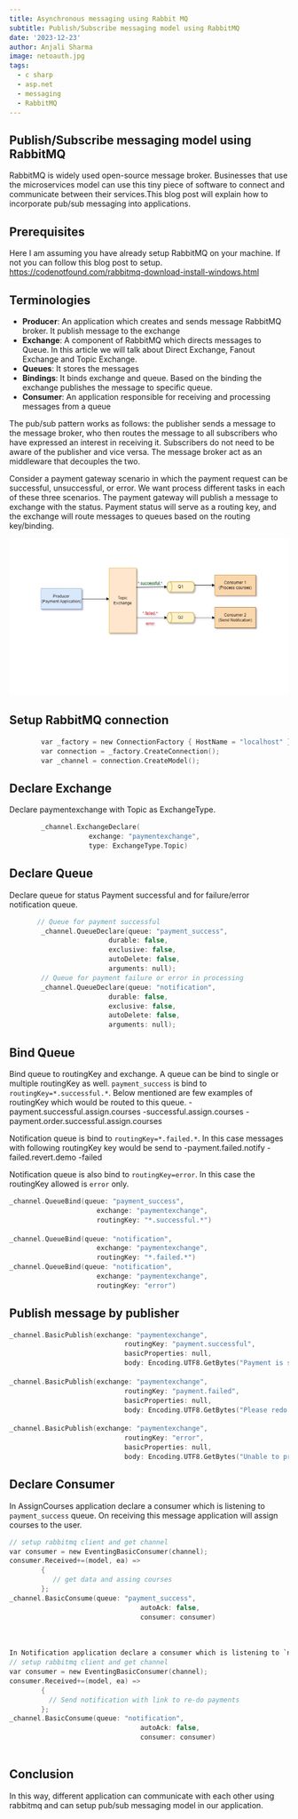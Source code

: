 ```yaml
---
title: Asynchronous messaging using Rabbit MQ 
subtitle: Publish/Subscribe messaging model using RabbitMQ
date: '2023-12-23'
author: Anjali Sharma
image: netoauth.jpg
tags:
  - c sharp
  - asp.net
  - messaging
  - RabbitMQ
---
```


## Publish/Subscribe messaging model using RabbitMQ

RabbitMQ is widely used open-source message broker. Businesses that use the microservices model can use this tiny piece of software to connect and communicate between their services.This blog post will explain how to incorporate pub/sub messaging into applications.

## Prerequisites

Here I am assuming you have already setup RabbitMQ on your machine. If not you can follow this blog post to setup.
https://codenotfound.com/rabbitmq-download-install-windows.html

## Terminologies
- **Producer**: An application which creates and sends message RabbitMQ broker. It publish message to the exchange
- **Exchange**: A component of RabbitMQ which directs messages to Queue. In this article we will talk about Direct Exchange, Fanout Exchange and Topic Exchange.
- **Queues**: It stores the messages
- **Bindings**: It binds exchange and queue. Based on the binding the exchange publishes the message to specific queue. 
- **Consumer**: An application responsible for receiving and processing messages from a queue

The pub/sub pattern works as follows: the publisher sends a message to the message broker, who then routes the message to all subscribers who have expressed an interest in receiving it. Subscribers do not need to be aware of the publisher and vice versa. The message broker act as an middleware that decouples the two.

Consider a payment gateway scenario in which the payment request can be successful, unsuccessful, or error. We want process different tasks in each of these three scenarios.
The payment gateway will publish a message to exchange with the status. Payment status will serve as a routing key, and the exchange will route messages to queues based on the routing key/binding.

![RabbitMQ](RabbitMQ.png)

## Setup RabbitMQ connection

```c sharp:PaymentGateway.cs
        var _factory = new ConnectionFactory { HostName = "localhost" };           
        var connection = _factory.CreateConnection();                                
        var _channel = connection.CreateModel();                                          
```
## Declare Exchange

Declare paymentexchange with Topic as ExchangeType.

```c sharp:PaymentGateway.cs
        _channel.ExchangeDeclare(
                    exchange: "paymentexchange",
                    type: ExchangeType.Topic)
```

## Declare Queue

Declare queue for status Payment successful and for failure/error notification queue. 

```c sharp:PaymentGateway.cs
       // Queue for payment successful
        _channel.QueueDeclare(queue: "payment_success",
                         durable: false,
                         exclusive: false,
                         autoDelete: false,
                         arguments: null);
        // Queue for payment failure or error in processing
        _channel.QueueDeclare(queue: "notification",
                         durable: false,
                         exclusive: false,
                         autoDelete: false,
                         arguments: null);
```
## Bind Queue

Bind queue to routingKey and exchange. A queue can be bind to single or multiple routingKey as well. 
`payment_success` is bind to `routingKey=*.successful.*`. Below mentioned are few examples of routingKey which would be routed to this queue.
-payment.successful.assign.courses
-successful.assign.courses
-payment.order.successful.assign.courses

Notification queue is bind to `routingKey=*.failed.*`. In this case messages with following routingKey key would be send to 
-payment.failed.notify
-failed.revert.demo
-failed

Notification queue is also bind to `routingKey=error`. In this case the routingKey allowed is `error` only.

```c sharp:PaymentGateway.cs
_channel.QueueBind(queue: "payment_success",
                      exchange: "paymentexchange",
                      routingKey: "*.successful.*")

_channel.QueueBind(queue: "notification",
                      exchange: "paymentexchange",
                      routingKey: "*.failed.*")
_channel.QueueBind(queue: "notification",
                      exchange: "paymentexchange",
                      routingKey: "error")
```
## Publish message by publisher 

```c sharp:PaymentGateway.cs
_channel.BasicPublish(exchange: "paymentexchange",
                             routingKey: "payment.successful",
                             basicProperties: null,
                             body: Encoding.UTF8.GetBytes("Payment is successful process courses"))

_channel.BasicPublish(exchange: "paymentexchange",
                             routingKey: "payment.failed",
                             basicProperties: null,
                             body: Encoding.UTF8.GetBytes("Please redo the payment"));

_channel.BasicPublish(exchange: "paymentexchange",
                             routingKey: "error",
                             basicProperties: null,
                             body: Encoding.UTF8.GetBytes("Unable to process payments"));

```  
## Declare Consumer
In AssignCourses application declare a consumer which is listening to `payment_success` queue. On receiving this message application will assign courses to the user.
```c sharp: AssignCourses.cs
// setup rabbitmq client and get channel
var consumer = new EventingBasicConsumer(channel);
consumer.Received+=(model, ea) =>
        {
           // get data and assing courses
        };
_channel.BasicConsume(queue: "payment_success",
                                 autoAck: false,
                                 consumer: consumer)
      
```

```c sharp: NotificationApp.cs

In Notification application declare a consumer which is listening to `notification` queue. On receiving message on payment failure or error, this will notify user with link to re-do payment for order.
// setup rabbitmq client and get channel
var consumer = new EventingBasicConsumer(channel);
consumer.Received+=(model, ea) =>
        {
          // Send notification with link to re-do payments
        };
_channel.BasicConsume(queue: "notification",
                                 autoAck: false,
                                 consumer: consumer)
      
```
## Conclusion

In this way, different application can communicate with each other using rabbitmq and can setup pub/sub messaging model in our application.

